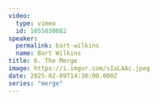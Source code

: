 ```yaml
---
video:
  type: vimeo
  id: 1055030082
speaker:
  permalink: bart-wilkins
  name: Bart Wilkins
title: 6. The Merge
image: https://i.imgur.com/sIaLAAc.jpeg
date: 2025-02-09T14:30:00.000Z
series: "merge"
---
```

